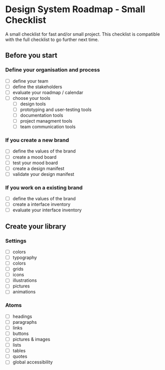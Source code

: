 # Design System Roadmap - Small Checklist

A small checklist for fast and/or small project. This checklist is compatible with the full checklist to go further next time.

## Before you start

### Define your organisation and process

- [ ] define your team
- [ ] define the stakeholders
- [ ] evaluate your roadmap / calendar
- [ ] choose your tools
    - [ ] design tools
    - [ ] prototyping and user-testing tools
    - [ ] documentation tools
    - [ ] project managment tools
    - [ ] team communication tools

### If you create a new brand

- [ ] define the values of the brand
- [ ] create a mood board
- [ ] test your mood board
- [ ] create a design manifest
- [ ] validate your design manifest

### If you work on a existing brand

- [ ] define the values of the brand
- [ ] create a interface inventory
- [ ] evaluate your interface inventory

## Create your library

### Settings

- [ ] colors
- [ ] typography
- [ ] colors
- [ ] grids
- [ ] icons
- [ ] illustrations
- [ ] pictures
- [ ] animations

### Atoms

- [ ] headings
- [ ] paragraphs
- [ ] links
- [ ] buttons
- [ ] pictures & images
- [ ] lists
- [ ] tables
- [ ] quotes
- [ ] global accessibility